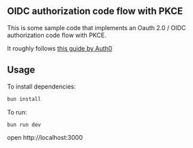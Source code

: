 ## OIDC authorization code flow with PKCE

This is some sample code that implements an Oauth 2.0 / OIDC authorization code flow with PKCE.

It roughly follows [this guide by Auth0](https://auth0.com/docs/get-started/authentication-and-authorization-flow/authorization-code-flow-with-pkce/add-login-using-the-authorization-code-flow-with-pkce)

## Usage

To install dependencies:

```sh
bun install
```

To run:

```sh
bun run dev
```

open http://localhost:3000
